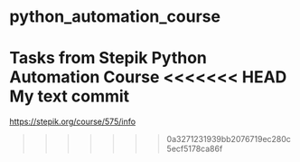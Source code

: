 # python_automation_course
Tasks from Stepik Python Automation Course
<<<<<<< HEAD
My text commit
=======
https://stepik.org/course/575/info 
>>>>>>> 0a3271231939bb2076719ec280c5ecf5178ca86f
